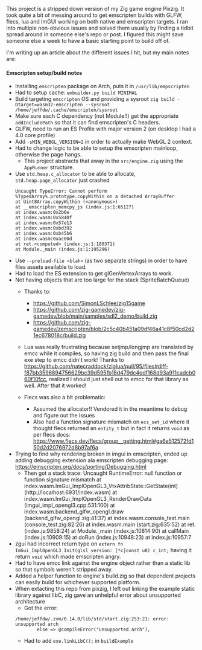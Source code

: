 This project is a stripped down version of my Zig game engine Pixzig.  It took quite a bit of messing around to get emscripten builds with GLFW, flecs, lua and ImGUI working on both native and emscripten targets.  I ran into multiple non-obvious issues and solved them usually by finding a tidbit spread around in someone else's repo or post.  I figured this might save someone else a week to have a basic starting point to build off of.

I'm writing up an article about the different issues I hit, but my main notes are:

#### Emscripten setup/build notes
- Installing `emscripten` package on Arch, puts it in `/usr/lib/empscripten`
- Had to setup cache: `embuilder.py build MINIMAL`
- Build targeting `emscripten` OS and providing a sysroot
    `zig build -Dtarget=wasm32-emscripten --sysroot /home/jeffdw/.cache/emscripten/sysroot `
- Make sure each C dependency (not Module!!) get the appropriate `addIncludePath` so that it can find emscripten's C headers.
- GLFW, need to run an ES Profile with major version 2 (on desktop I had a 4.0 core profile)
- Add `-sMIN_WEBGL_VERSION=2` in order to actually make WebGL 2 context.
- Had to change logic to be able to setup the emscripten mainloop, otherwise the page hangs.
    - This project abstracts that away in the `src/engine.zig` using the `AppRunner` structure.
- Use `std.heap.c_allocator` to be able to allocate, `std.heap.page_allocator` just crashed
    ```
    Uncaught TypeError: Cannot perform %TypedArray%.prototype.copyWithin on a detached ArrayBuffer
    at Uint8Array.copyWithin (<anonymous>)
    at __emscripten_memcpy_js (index.js:1:65127)
    at index.wasm:0x2b6e
    at index.wasm:0x5840f
    at index.wasm:0x57e13
    at index.wasm:0xbd392
    at index.wasm:0xb45b6
    at index.wasm:0xac00d
    at ret.<computed> (index.js:1:180371)
    at Module._main (index.js:1:195296)
    ```
- Use `--preload-file <blah>` (as two separate strings) in order to have files assets available to load.
- Had to load the ES extension to get glGenVertexArrays to work.
- Not having objects that are too large for the stack (SpriteBatchQueue)
  - Thanks to:
    - https://github.com/SimonLSchlee/zig15game
    - https://github.com/zig-gamedev/zig-gamedev/blob/main/samples/sdl2_demo/build.zig
    - https://github.com/zig-gamedev/zemscripten/blob/2c5c40b451a09df46a41c8f50cd2d21ec678018c/build.zig

  - Lua was really frustrating because setjmp/longjmp are translated by emcc while it compiles, so having zig build and then pass the final exe step to emcc didn't work!  Thanks to https://github.com/natecraddock/ziglua/pull/95/files#diff-f87bb3596894756629bc39d595fb18d479dc4edf168d93a911cadcb060f10fcc, realized I should just shell out to emcc for that library as well.  After that it worked!
  - Flecs was also a bit problematic:
    - Assumed the allocator!! Vendored it in the meantime to debug and figure out the issues
    - Also had a function signature mismatch on `ecs_set_id` where it thought flecs returned an `entity_t` but in fact it returns `void` as per flecs docs: https://www.flecs.dev/flecs/group__getting.html#ga6e512572fd150d2d2076972d8b97af6a
- Trying to find why rendering broken in imgui in emscripten, ended up adding debugging extension ala emscripten debugging page: https://emscripten.org/docs/porting/Debugging.html
  - Then got a stack trace: 
    Uncaught RuntimeError: null function or function signature mismatch
    at index.wasm.ImGui_ImplOpenGL3_VtxAttribState::GetState(int) (http://localhost:6931/index.wasm)
    at index.wasm.ImGui_ImplOpenGL3_RenderDrawData (imgui_impl_opengl3.cpp:531:100)
    at index.wasm.backend_glfw_opengl.draw (backend_glfw_opengl.zig:41:37)
    at index.wasm.console_test.main (console_test.zig:82:26)
    at index.wasm.main (start.zig:635:52)
    at ret.<computed> (index.js:9858:24)
    at Module._main (index.js:10814:90)
    at callMain (index.js:10909:15)
    at doRun (index.js:10948:23)
    at index.js:10957:7
- zgui had incorrect return type on `extern fn ImGui_ImplOpenGL3_Init(glsl_version: [*c]const u8) c_int;` having it return `void` which made emscripten angry.
- Had to have emcc link against the engine object rather than a static lib so that symbols weren't stripped away.
- Added a helper function to engine's build.zig so that dependent projects can easily build for whichever supported platform.
- When extacting this repo from pixzig, I left out linking the example static library against libC, zig gave an unhelpful error about unsupported architecture
    - Got the error:
    ```
    /home/jeffdw/.zvm/0.14.0/lib/std/start.zig:253:21: error: unsupported arch
            else => @compileError("unsupported arch"),
    ```
    - Had to add `exe.linkLibC();` in `buildExample`

